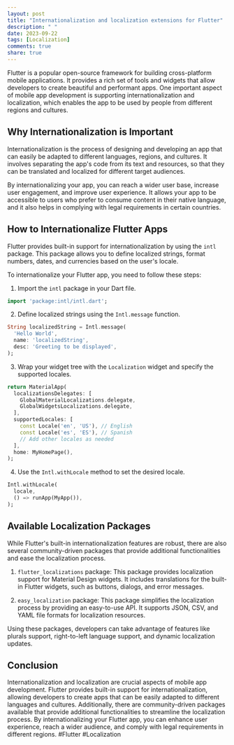 ```yaml
---
layout: post
title: "Internationalization and localization extensions for Flutter"
description: " "
date: 2023-09-22
tags: [Localization]
comments: true
share: true
---
```


Flutter is a popular open-source framework for building cross-platform mobile applications. It provides a rich set of tools and widgets that allow developers to create beautiful and performant apps. One important aspect of mobile app development is supporting internationalization and localization, which enables the app to be used by people from different regions and cultures.

## Why Internationalization is Important

Internationalization is the process of designing and developing an app that can easily be adapted to different languages, regions, and cultures. It involves separating the app's code from its text and resources, so that they can be translated and localized for different target audiences.

By internationalizing your app, you can reach a wider user base, increase user engagement, and improve user experience. It allows your app to be accessible to users who prefer to consume content in their native language, and it also helps in complying with legal requirements in certain countries.

## How to Internationalize Flutter Apps

Flutter provides built-in support for internationalization by using the `intl` package. This package allows you to define localized strings, format numbers, dates, and currencies based on the user's locale.

To internationalize your Flutter app, you need to follow these steps:

1. Import the `intl` package in your Dart file.

```dart
import 'package:intl/intl.dart';
```

2. Define localized strings using the `Intl.message` function.

```dart
String localizedString = Intl.message(
  'Hello World',
  name: 'localizedString',
  desc: 'Greeting to be displayed',
);
```

3. Wrap your widget tree with the `Localization` widget and specify the supported locales.

```dart
return MaterialApp(
  localizationsDelegates: [
    GlobalMaterialLocalizations.delegate,
    GlobalWidgetsLocalizations.delegate,
  ],
  supportedLocales: [
    const Locale('en', 'US'), // English
    const Locale('es', 'ES'), // Spanish
    // Add other locales as needed
  ],
  home: MyHomePage(),
);
```

4. Use the `Intl.withLocale` method to set the desired locale.

```dart
Intl.withLocale(
  locale,
  () => runApp(MyApp()),
);
```

## Available Localization Packages

While Flutter's built-in internationalization features are robust, there are also several community-driven packages that provide additional functionalities and ease the localization process. 

1. `flutter_localizations` package: This package provides localization support for Material Design widgets. It includes translations for the built-in Flutter widgets, such as buttons, dialogs, and error messages.

2. `easy_localization` package: This package simplifies the localization process by providing an easy-to-use API. It supports JSON, CSV, and YAML file formats for localization resources.

Using these packages, developers can take advantage of features like plurals support, right-to-left language support, and dynamic localization updates.

## Conclusion

Internationalization and localization are crucial aspects of mobile app development. Flutter provides built-in support for internationalization, allowing developers to create apps that can be easily adapted to different languages and cultures. Additionally, there are community-driven packages available that provide additional functionalities to streamline the localization process. By internationalizing your Flutter app, you can enhance user experience, reach a wider audience, and comply with legal requirements in different regions. #Flutter #Localization